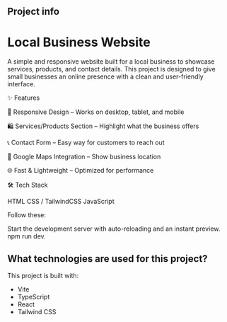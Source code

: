 ## Project info

# Local Business Website

A simple and responsive website built for a local business to showcase services, products, and contact details.
This project is designed to give small businesses an online presence with a clean and user-friendly interface.


✨ Features

📱 Responsive Design – Works on desktop, tablet, and mobile

🛍️ Services/Products Section – Highlight what the business offers

📞 Contact Form – Easy way for customers to reach out

📍 Google Maps Integration – Show business location

🌐 Fast & Lightweight – Optimized for performance


🛠️ Tech Stack

HTML
CSS / TailwindCSS
JavaScript

Follow these:

Start the development server with auto-reloading and an instant preview.
npm run dev.


## What technologies are used for this project?

This project is built with:

- Vite
- TypeScript
- React
- Tailwind CSS


